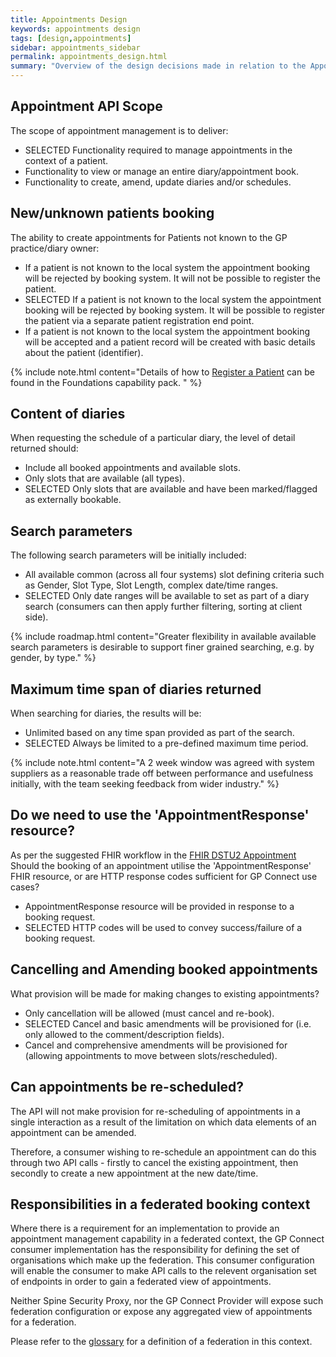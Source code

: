 ```yaml
---
title: Appointments Design
keywords: appointments design
tags: [design,appointments]
sidebar: appointments_sidebar
permalink: appointments_design.html
summary: "Overview of the design decisions made in relation to the Appointment Management capability."
---
```


## Appointment API Scope ##

The scope of appointment management is to deliver:

- <span class="label label-success">SELECTED</span> Functionality required to manage appointments in the context of a patient.
- Functionality to view or manage an entire diary/appointment book.
- Functionality to create, amend, update diaries and/or schedules.

## New/unknown patients booking ##

The ability to create appointments for Patients not known to the GP practice/diary owner:

- If a patient is not known to the local system the appointment booking will be rejected by booking system. It will not be possible to register the patient.
- <span class="label label-success">SELECTED</span> If a patient is not known to the local system the appointment booking will be rejected by booking system. It will be possible to register the patient via a separate patient registration end point.
- If a patient is not known to the local system the appointment booking will be accepted and a patient record will be created with basic details about the patient (identifier).

{% include note.html content="Details of how to [Register a Patient](foundations_use_case_register_a_patient.html) can be found in the Foundations capability pack. " %}

## Content of diaries ##

When requesting the schedule of a particular diary, the level of detail returned should:

- Include all booked appointments and available slots.
- Only slots that are available (all types).
- <span class="label label-success">SELECTED</span> Only slots that are available and have been marked/flagged as externally bookable.

## Search parameters ##

The following search parameters will be initially included:

- All available common (across all four systems) slot defining criteria such as Gender, Slot Type, Slot Length, complex date/time ranges.
- <span class="label label-success">SELECTED</span> Only date ranges will be available to set as part of a diary search (consumers can then apply further filtering, sorting at client side).

{% include roadmap.html content="Greater flexibility in available available search parameters is desirable to support finer grained searching, e.g. by gender, by type." %}

## Maximum time span of diaries returned ##

When searching for diaries, the results will be:

- Unlimited based on any time span provided as part of the search.
- <span class="label label-success">SELECTED</span> Always be limited to a pre-defined maximum time period.

{% include note.html content="A 2 week window was agreed with system suppliers as a reasonable trade off between performance and usefulness initially, with the team seeking feedback from wider industry." %}

## Do we need to use the 'AppointmentResponse' resource? ##

As per the suggested FHIR workflow in the [FHIR DSTU2 Appointment](https://www.hl7.org/fhir/DSTU2/appointment.html) Should the booking of an appointment utilise the 'AppointmentResponse' FHIR resource, or are HTTP response codes sufficient for GP Connect use cases?

- AppointmentResponse resource will be provided in response to a booking request.
- <span class="label label-success">SELECTED</span> HTTP codes will be used to convey success/failure of a booking request.

## Cancelling and Amending booked appointments ##

What provision will be made for making changes to existing appointments?

- Only cancellation will be allowed (must cancel and re-book).
- <span class="label label-success">SELECTED</span> Cancel and basic amendments will be provisioned for (i.e. only allowed to the comment/description fields).
- Cancel and comprehensive amendments will be provisioned for (allowing appointments to move between slots/rescheduled).

## Can appointments be re-scheduled? ##

The API will not make provision for re-scheduling of appointments in a single interaction as a result of the limitation on which data elements of an appointment can be amended.

Therefore, a consumer wishing to re-schedule an appointment can do this through two API calls - firstly to cancel the existing appointment, then secondly to create a new appointment at the new date/time.

## Responsibilities in a federated booking context

Where there is a requirement for an implementation to provide an appointment management capability in a federated context, the GP Connect consumer implementation has the responsibility for defining the set of organisations which make up the federation. This consumer configuration will enable the consumer to make API calls to the relevent organisation set of endpoints in order to gain a federated view of appointments.

Neither Spine Security Proxy, nor the GP Connect Provider will expose such federation configuration or expose any aggregated view of appointments for a federation.

Please refer to the [glossary](overview_glossary.html) for a definition of a federation in this context.
